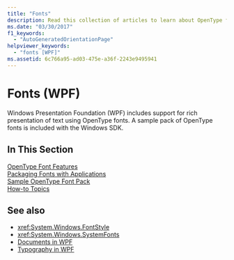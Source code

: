 ```yaml
---
title: "Fonts"
description: Read this collection of articles to learn about OpenType font support in Windows Presentation Foundation (WPF).
ms.date: "03/30/2017"
f1_keywords: 
  - "AutoGeneratedOrientationPage"
helpviewer_keywords: 
  - "fonts [WPF]"
ms.assetid: 6c766a95-ad03-475e-a36f-2243e9495941
---
```

# Fonts (WPF)

Windows Presentation Foundation (WPF) includes support for rich presentation of text using OpenType fonts. A sample pack of OpenType fonts is included with the Windows SDK.  
  
## In This Section  

 [OpenType Font Features](opentype-font-features.md)  
 [Packaging Fonts with Applications](packaging-fonts-with-applications.md)  
 [Sample OpenType Font Pack](sample-opentype-font-pack.md)  
 [How-to Topics](fonts-how-to-topics.md)  
  
## See also

- <xref:System.Windows.FontStyle>
- <xref:System.Windows.SystemFonts>
- [Documents in WPF](documents-in-wpf.md)
- [Typography in WPF](typography-in-wpf.md)
